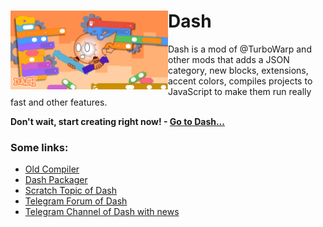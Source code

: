 # <img src="/dash-poster.png" alt="Dash Poster" align="left" width="50%"> Dash

Dash is a mod of @TurboWarp and other mods that adds a JSON category, new blocks, extensions, accent colors, compiles projects to JavaScript to make them run really fast and other features.

**Don't wait, start creating right now! - [Go to Dash...](https://dashblocks.github.io/)**

### Some links:

* [Old Compiler](https://dashblocks.github.io/old-compiler)
* [Dash Packager](https://dashblocks.github.io/packager)
* [Scratch Topic of Dash](https://scratch.mit.edu/discuss/topic/828107)
* [Telegram Forum of Dash](https://t.me/DashBlocksForum)
* [Telegram Channel of Dash with news](https://t.me/DashBlocks)
